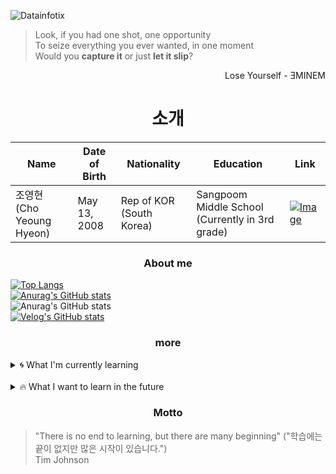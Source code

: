 ![Datainfotix](https://github.com/choyeounghyeon/choyeounghyeon/assets/133370084/6a2be163-6b6a-467b-b182-8f9669832a56)

> Look, if you had one shot, one opportunity<br/>
> To seize everything you ever wanted, in one moment<br/>
> Would you **capture it** or just **let it slip**?
<div align="right">
  Lose Yourself - ƎMINEM
</div>

<div align="center">
  <h1>소개</h1>
</div>


| **Name**      | **Date of Birth** | **Nationality**     | **Education**      | **Link**      |
| ------------ | ------------ | ------------ | ------------ | ------------ |
| 조영현 (Cho Yeoung Hyeon)     | May 13, 2008   | Rep of KOR (South Korea) | Sangpoom Middle School (Currently in 3rd grade)   | [![Image](https://github.com/choyeounghyeon/choyeounghyeon/assets/133370084/6101d23c-e6fc-49a1-be1e-1c268b014c25)](https://velog.io/@choyeounghyeon)   |

  <div align=center><h3>About me</h3></div>
  
  [![Top Langs](https://github-readme-stats.vercel.app/api/top-langs/?username=choyeounghyeon)](https://github.com/anuraghazra/github-readme-stats)<br>
  [![Anurag's GitHub stats](https://github-readme-stats.vercel.app/api?username=choyeounghyeon)](https://github.com/anuraghazra/github-readme-stats)<br>
  ![Anurag's GitHub stats](https://github-readme-stats.vercel.app/api?username=choyeounghyeon&hide=contribs,prs&show_icons=true&theme=테마)<br>
  [![Velog's GitHub stats](https://velog-readme-stats.vercel.app/api?name=choyeounghyeon)](choyeounghyeon)<br>

  <div align=center><h3>more</h3></div>

<details>
<summary>
  🌀 What I'm currently learning
</summary>
  JS, TS, HTML, CSS, C, C++
</details>
<br>
<details>
<summary>
  🔥 What I want to learn in the future
</summary>
  C#
</details>
<div align=center><h3>Motto</h3></div>

> "There is no end to learning, but there are many beginning" ("학습에는 끝이 없지만 많은 시작이 있습니다.")<br/>
> Tim Johnson<br/>
